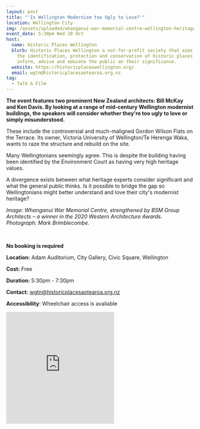 ```yaml
---
layout: post
title: "'Is Wellington Modernism too Ugly to Love?'"
location: Wellington City
img: /assets/uploaded/whanganui-war-memorial-centre-wellington-heritage-week.jpg
event_date: 5:30pm Wed 28 Oct
host:
  name: Historic Places Wellington
  blurb: Historic Places Wellington a not-for-profit society that aims to promote
    the identification, protection and conservation of historic places and to
    inform, advise and educate the public on their significance.
  website: https://historicplaceswellington.org/
  email: wgtn@historicplacesaotearoa.org.nz
tag:
  - Talk & Film
---
```

**The event features two prominent New Zealand architects: Bill McKay and Ken Davis. By looking at a range of mid-century Wellington modernist buildings, the speakers will consider whether they're too ugly to love or simply misunderstood.** 

These include the controversial and much-maligned Gordon Wilson Flats on the Terrace. Its owner, Victoria University of Wellington/Te Herenga Waka, wants to raze the structure and rebuild on the site. 

Many Wellingtonians seemingly agree. This is despite the building having been identified by the Environment Court as having very high heritage values. 

A divergence exists between what heritage experts consider significant and what the general public thinks. Is it possible to bridge the gap so Wellingtonians might better understand and love their city's modernist heritage?

*Image: Whanganui War Memorial Centre, strengthened by BSM Group Architects – a winner in the 2020 Western Architecture Awards. Photograph: Mark Brimblecombe.*

<br>

**No booking is required**

**Location:** Adam Auditorium, City Gallery, Civic Square, Wellington

**Cost:** Free

**Duration:** 5:30pm - 7:30pm 

**Contact:** wgtn@historicplacesaotearoa.org.nz

**Accessibility**: Wheelchair access is avaliable 

<iframe src="https://www.facebook.com/plugins/page.php?href=https%3A%2F%2Fwww.facebook.com%2Fhistoricplaceswellington%2F&tabs=header&width=290&height=300&small_header=false&adapt_container_width=true&hide_cover=false&show_facepile=true&appId" width="290" height="300" style="border:none;overflow:hidden" scrolling="no" frameborder="0" allowTransparency="true" allow="encrypted-media"></iframe>
